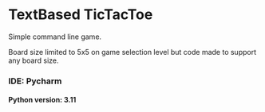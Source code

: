# TextBased TicTacToe

Simple command line game.

Board size limited to 5x5 on game selection level but code made to support any board size. 

### IDE: Pycharm
#### Python version: 3.11

